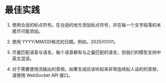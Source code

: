 # 最佳实践

1. 使用合适的标点符号。在合适的地方添加标点符号，并在每一个文字段落的末尾尽可能添加。

2. 使用 YYYY/MM/DD格式的日期。例如，2025/01/01。

3. 尽量匹配语音与语言。每个语音都有与之最匹配的语言，但我们的模型支持中英文混读。

5. 对于需要使用流输出的音频。如果生成应该听起来非常连续拟人话的的音频，请使用 WebSocket API 接口。
